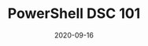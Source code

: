 ---
layout: post
title: "PowerShell DSC 101"
description: "This post is about PowerShell DSC."
date: 2020-09-16
feature_image: images/Network-Reconnaissance/russia-hack.png 
tags: [CyberSecurity]
---